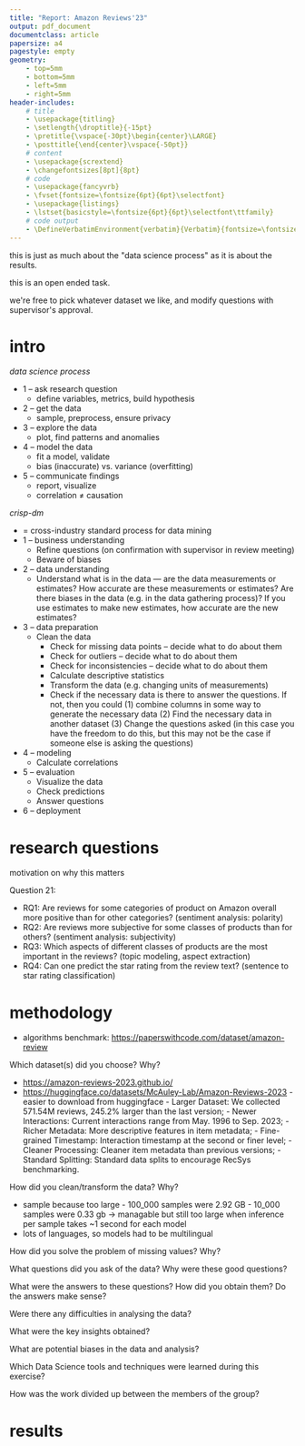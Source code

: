 ```yaml
---
title: "Report: Amazon Reviews'23"
output: pdf_document
documentclass: article
papersize: a4
pagestyle: empty
geometry:
    - top=5mm
    - bottom=5mm
    - left=5mm
    - right=5mm
header-includes:
    # title
    - \usepackage{titling}
    - \setlength{\droptitle}{-15pt}
    - \pretitle{\vspace{-30pt}\begin{center}\LARGE}
    - \posttitle{\end{center}\vspace{-50pt}}    
    # content
    - \usepackage{scrextend}
    - \changefontsizes[8pt]{8pt}
    # code
    - \usepackage{fancyvrb}
    - \fvset{fontsize=\fontsize{6pt}{6pt}\selectfont}
    - \usepackage{listings}
    - \lstset{basicstyle=\fontsize{6pt}{6pt}\selectfont\ttfamily}
    # code output
    - \DefineVerbatimEnvironment{verbatim}{Verbatim}{fontsize=\fontsize{6pt}{6pt}}
---
```


<!-- 

https://tuwel.tuwien.ac.at/pluginfile.php/4247741/mod_resource/content/1/DOPP2024_Exercise2.pdf

deliverables:

- plan / review meeting document (1 page)
        - research questions
        - datasets planned to use
        - methodology to answer questions
        - division of work
- report (2 pages)
        - management summary document
        - main insights
- a single jupyter notebook
        - like a more verbose version of the report
- presentation (10min)

-->

this is just as much about the "data science process" as it is about the results.

this is an open ended task.

we're free to pick whatever dataset we like, and modify questions with supervisor's approval.

# intro

*data science process*

- 1 – ask research question
	- define variables, metrics, build hypothesis
- 2 – get the data
	- sample, preprocess, ensure privacy
- 3 – explore the data
	- plot, find patterns and anomalies
- 4 – model the data
	- fit a model, validate
	- bias (inaccurate) vs. variance (overfitting)
- 5 – communicate findings
	- report, visualize
	- correlation ≠ causation

*crisp-dm*

- = cross-industry standard process for data mining
- 1 – business understanding
	- Refine questions (on confirmation with supervisor in review meeting)
	- Beware of biases
- 2 – data understanding
	- Understand what is in the data — are the data measurements or estimates? How accurate are these measurements or estimates? Are there biases in the data (e.g. in the data gathering process)? If you use estimates to make new estimates, how accurate are the new estimates?
- 3 – data preparation
	- Clean the data
        - Check for missing data points – decide what to do about them
        - Check for outliers – decide what to do about them
        - Check for inconsistencies – decide what to do about them
        - Calculate descriptive statistics
        - Transform the data (e.g. changing units of measurements)
        - Check if the necessary data is there to answer the questions. If not, then you could (1) combine columns in some way to generate the necessary data (2) Find the necessary data in another dataset (3) Change the questions asked (in this case you have the freedom to do this, but this may not be the case if someone else is asking the questions)
- 4 – modeling
	- Calculate correlations
- 5 – evaluation
	- Visualize the data
	- Check predictions
	- Answer questions
- 6 – deployment

# research questions

motivation on why this matters

Question 21:

- RQ1: Are reviews for some categories of product on Amazon overall more positive than for other categories? (sentiment analysis: polarity)
- RQ2: Are reviews more subjective for some classes of products than for others? (sentiment analysis: subjectivity)
- RQ3: Which aspects of different classes of products are the most important in the reviews? (topic modeling, aspect extraction)
- RQ4: Can one predict the star rating from the review text? (sentence to star rating classification)

# methodology

- algorithms benchmark: https://paperswithcode.com/dataset/amazon-review

Which dataset(s) did you choose? Why?

- https://amazon-reviews-2023.github.io/
- https://huggingface.co/datasets/McAuley-Lab/Amazon-Reviews-2023
        - easier to download from huggingface
        - Larger Dataset: We collected 571.54M reviews, 245.2% larger than the last version;
        - Newer Interactions: Current interactions range from May. 1996 to Sep. 2023;
        - Richer Metadata: More descriptive features in item metadata;
        - Fine-grained Timestamp: Interaction timestamp at the second or finer level;
        - Cleaner Processing: Cleaner item metadata than previous versions;
        - Standard Splitting: Standard data splits to encourage RecSys benchmarking.

How did you clean/transform the data? Why?

- sample because too large
        - 100_000 samples were 2.92 GB
        - 10_000 samples were 0.33 gb → managable but still too large when inference per sample takes ~1 second for each model
- lots of languages, so models had to be multilingual

How did you solve the problem of missing values? Why?

What questions did you ask of the data? Why were these good questions?

What were the answers to these questions? How did you obtain them? Do the answers make sense?

Were there any difficulties in analysing the data?

What were the key insights obtained?

What are potential biases in the data and analysis?

Which Data Science tools and techniques were learned during this exercise?

How was the work divided up between the members of the group?

# results
